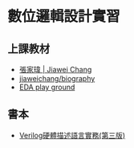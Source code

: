 # 數位邏輯設計實習

## 上課教材
- [張家瑋 | Jiawei Chang](https://jiaweichang.github.io/biography/)
- [jiaweichang/biography](https://github.com/jiaweichang/biography/tree/master/slides)
- [EDA play ground](https://edaplayground.com/)

## 書本
- [Verilog硬體描述語言實務(第三版)](https://www.books.com.tw/products/0010731845)